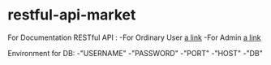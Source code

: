 # restful-api-market
For Documentation RESTful API :
  -For Ordinary User
  [a link](https://app.swaggerhub.com/apis-docs/faridlan/Olshop_TA/v.1.0.0)
  -For Admin
  [a link](https://app.swaggerhub.com/apis-docs/faridlan/Olshop_TA_Admin/v.1.0.0)
  
 Environment for DB: 
  -"USERNAME"
	-"PASSWORD"
	-"PORT"
	-"HOST"
	-"DB"
